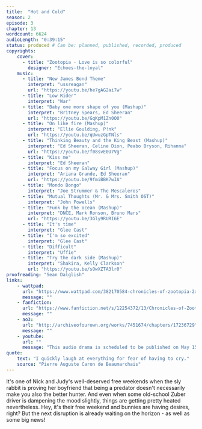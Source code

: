 ```yaml
---
title:  "Hot and Cold"
season: 2
episode: 3
chapter: 13
wordcount: 6624
audioLength: "0:39:15"
status: produced # Can be: planned, published, recorded, produced
copyrights:
    cover:
      - title: "Zootopia - Love is so colorful"
        designer: "Echoes-the-loyal"
    music:
      - title: "New James Bond Theme"
        interpret: "ussreagan"
        url: "https://youtu.be/he7gAG2ai7w"
      - title: "Low Rider"
        interpret: "War"
      - title: "Baby one more shape of you (Mashup)"
        interpret: "Britney Spears, Ed Sheeran"
        url: "https://youtu.be/GqKpM1Zn0O0"
      - title: "On like fire (Mashup)"
        interpret: "Ellie Goulding, P!nk"
        url: "https://youtu.be/qUwuzGpTNls"
      - title: "Thinking Beauty and the King Beast (Mashup)"
        interpret: "Ed Sheeran, Celine Dion, Peabo Bryson, Rihanna"
        url: "https://youtu.be/f08svE0U7Vg"
      - title: "Kiss me"
        interpret: "Ed Sheeran"
      - title: "Focus on my Galway Girl (Mashup)"
        interpret: "Ariana Grande, Ed Sheeran"
        url: "https://youtu.be/9fmiBBK7wIA"
      - title: "Mondo Bongo"
        interpret: "Joe Strummer & The Mescaleros"
      - title: "Mutual Thoughts (Mr. & Mrs. Smith OST)"
        interpret: "John Powells"
      - title: "Funk by the ocean (Mashup)"
        interpret: "DNCE, Mark Ronson, Bruno Mars"
        url: "https://youtu.be/3Gly9RURI6E"
      - title: "It's time"
        interpret: "Glee Cast"
      - title: "I'm so excited"
        interpret: "Glee Cast"
      - title: "Difficult"
        interpret: "Uffie"
      - title: "Try the dark side (Mashup)"
        interpret: "Shakira, Kelly Clarkson"
        url: "https://youtu.be/sOwXZTA3lr0"
proofreading: "Sean Dalglish"
links:
    - wattpad:
      url: "https://www.wattpad.com/382170584-chronicles-of-zootopia-2x03-hot-and-cold"
      message: ""
    - fanfiction:
      url: "https://www.fanfiction.net/s/12254372/13/Chronicles-of-Zootopia"
      message: ""
    - ao3:
      url: "http://archiveofourown.org/works/7451674/chapters/17236729"
      message: ""
    - youtube:
      url: ""
      message: "This audio drama is scheduled to be published on May 15, 2017!"
quote:
    text: "I quickly laugh at everything for fear of having to cry."
    source: "Pierre Auguste Caron de Beaumarchais"
---
```

It's one of Nick and Judy's well-deserved free weekends when the sly rabbit is proving her boyfriend that being a predator doesn't necessarily make you also the better hunter. And even when some old-school Zuber driver is dampening the mood slightly, things are getting pretty heated nevertheless. Hey, it's their free weekend and bunnies are having desires, right? But the next disruption is already waiting on the horizon - as well as some big news!